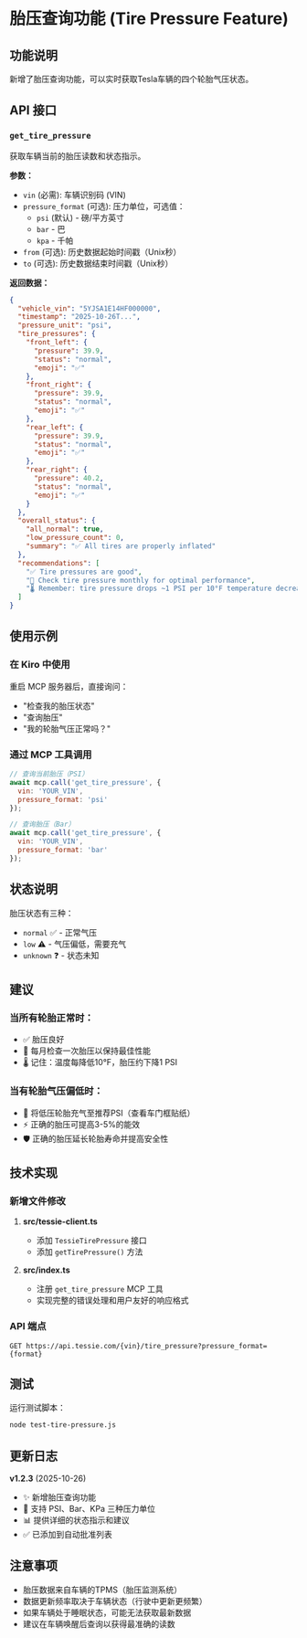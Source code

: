 # 胎压查询功能 (Tire Pressure Feature)

## 功能说明

新增了胎压查询功能，可以实时获取Tesla车辆的四个轮胎气压状态。

## API 接口

### `get_tire_pressure`

获取车辆当前的胎压读数和状态指示。

**参数：**
- `vin` (必需): 车辆识别码 (VIN)
- `pressure_format` (可选): 压力单位，可选值：
  - `psi` (默认) - 磅/平方英寸
  - `bar` - 巴
  - `kpa` - 千帕
- `from` (可选): 历史数据起始时间戳（Unix秒）
- `to` (可选): 历史数据结束时间戳（Unix秒）

**返回数据：**
```json
{
  "vehicle_vin": "5YJSA1E14HF000000",
  "timestamp": "2025-10-26T...",
  "pressure_unit": "psi",
  "tire_pressures": {
    "front_left": {
      "pressure": 39.9,
      "status": "normal",
      "emoji": "✅"
    },
    "front_right": {
      "pressure": 39.9,
      "status": "normal",
      "emoji": "✅"
    },
    "rear_left": {
      "pressure": 39.9,
      "status": "normal",
      "emoji": "✅"
    },
    "rear_right": {
      "pressure": 40.2,
      "status": "normal",
      "emoji": "✅"
    }
  },
  "overall_status": {
    "all_normal": true,
    "low_pressure_count": 0,
    "summary": "✅ All tires are properly inflated"
  },
  "recommendations": [
    "✅ Tire pressures are good",
    "📅 Check tire pressure monthly for optimal performance",
    "🌡️ Remember: tire pressure drops ~1 PSI per 10°F temperature decrease"
  ]
}
```

## 使用示例

### 在 Kiro 中使用

重启 MCP 服务器后，直接询问：
- "检查我的胎压状态"
- "查询胎压"
- "我的轮胎气压正常吗？"

### 通过 MCP 工具调用

```javascript
// 查询当前胎压（PSI）
await mcp.call('get_tire_pressure', {
  vin: 'YOUR_VIN',
  pressure_format: 'psi'
});

// 查询胎压（Bar）
await mcp.call('get_tire_pressure', {
  vin: 'YOUR_VIN',
  pressure_format: 'bar'
});
```

## 状态说明

胎压状态有三种：
- `normal` ✅ - 正常气压
- `low` ⚠️ - 气压偏低，需要充气
- `unknown` ❓ - 状态未知

## 建议

### 当所有轮胎正常时：
- ✅ 胎压良好
- 📅 每月检查一次胎压以保持最佳性能
- 🌡️ 记住：温度每降低10°F，胎压约下降1 PSI

### 当有轮胎气压偏低时：
- 🔧 将低压轮胎充气至推荐PSI（查看车门框贴纸）
- ⚡ 正确的胎压可提高3-5%的能效
- 🛡️ 正确的胎压延长轮胎寿命并提高安全性

## 技术实现

### 新增文件修改

1. **src/tessie-client.ts**
   - 添加 `TessieTirePressure` 接口
   - 添加 `getTirePressure()` 方法

2. **src/index.ts**
   - 注册 `get_tire_pressure` MCP 工具
   - 实现完整的错误处理和用户友好的响应格式

### API 端点

```
GET https://api.tessie.com/{vin}/tire_pressure?pressure_format={format}
```

## 测试

运行测试脚本：
```bash
node test-tire-pressure.js
```

## 更新日志

**v1.2.3** (2025-10-26)
- ✨ 新增胎压查询功能
- 🔧 支持 PSI、Bar、KPa 三种压力单位
- 📊 提供详细的状态指示和建议
- ✅ 已添加到自动批准列表

## 注意事项

- 胎压数据来自车辆的TPMS（胎压监测系统）
- 数据更新频率取决于车辆状态（行驶中更新更频繁）
- 如果车辆处于睡眠状态，可能无法获取最新数据
- 建议在车辆唤醒后查询以获得最准确的读数
